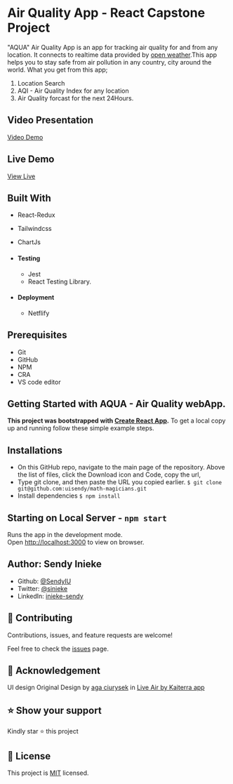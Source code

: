 # Air Quality App - React Capstone Project

"AQUA" Air Quality App is an app for tracking air quality for and from any location. It connects to realtime data provided by [open weather](https://openweathermap.org/api).This app helps you to stay safe from air pollution in any country, city around the world. What you get from this app;

1. Location Search
2. AQI - Air Quality Index for any location
3. Air Quality forcast for the next 24Hours.

## Video Presentation

[Video Demo](https://www.loom.com/share/dbed31d9c34b4e94989b09b98f6cd155)

## Live Demo

[View Live ](https://aqual.netlify.app/)

## Built With

- React-Redux
- Tailwindcss
- ChartJs

- #### Testing

  - Jest
  - React Testing Library.

- #### Deployment

  - Netflify

## Prerequisites

- Git
- GitHub
- NPM
- CRA
- VS code editor

## Getting Started with AQUA - Air Quality webApp.

**This project was bootstrapped with [Create React App](https://github.com/facebook/create-react-app).** To get a local copy up and running follow these simple example steps.

## Installations

- On this GitHub repo, navigate to the main page of the repository. Above the list of files, click the Download icon and Code, copy the url,
- Type git clone, and then paste the URL you copied earlier.
  `$ git clone git@github.com:uisendy/math-magicians.git`
- Install dependencies `$ npm install`

## Starting on Local Server - `npm start`

Runs the app in the development mode.\
 Open [http://localhost:3000](http://localhost:3000) to view on browser.

## Author: Sendy Inieke

- Github: [@SendyIU](https://github.com/uisendy)
- Twitter: [@sinieke](https://twitter.com/sinieke)
- LinkedIn: [inieke-sendy](https://www.linkedin.com/in/inieke-sendy-129b57ab/)

## 🤝 Contributing

Contributions, issues, and feature requests are welcome!

Feel free to check the [issues](https://github.com/uisendy/Meal-webApp/issues) page.

## 🥇 Acknowledgement

UI design Original Design by [aga ciurysek](https://dribbble.com/agaciurysek) in [Live Air by Kaiterra app](https://dribbble.com/shots/14517071-Live-Air-by-Kaiterra-app)

## ⭐️ Show your support

Kindly star ⭐️ this project

## 📝 License

This project is [MIT](https://github.com/git/git-scm.com/blob/main/MIT-LICENSE.txt) licensed.
